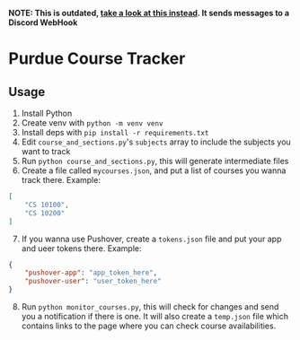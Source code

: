 **NOTE: This is outdated, [take a look at this instead](https://github.com/sagarreddypatil/purdue-course-monitor-discord/). It sends messages to a Discord WebHook**

# Purdue Course Tracker

## Usage
1. Install Python
2. Create venv with `python -m venv venv`
3. Install deps with `pip install -r requirements.txt`
4. Edit `course_and_sections.py`'s `subjects` array to include the subjects you want to track
5. Run `python course_and_sections.py`, this will generate intermediate files
6. Create a file called `mycourses.json`, and put a list of courses you wanna track there. Example:
```json
[
    "CS 10100",
    "CS 10200"
]
```
7. If you wanna use Pushover, create a `tokens.json` file and put your app and ueer tokens there. Example:
```json
{
    "pushover-app": "app_token_here",
    "pushover-user": "user_token_here"
}
```
8. Run `python monitor_courses.py`, this will check for changes and send you a notification if there is one. It will also create a `temp.json` file which contains links to the page where you can check course availabilities.
